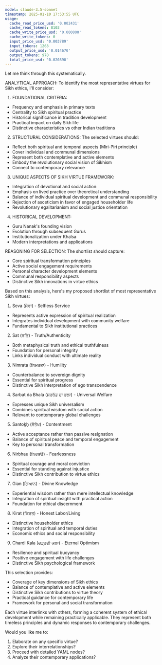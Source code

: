 ```yaml
---
model: claude-3.5-sonnet
timestamp: 2025-01-10 17:53:55 UTC
usage:
  cache_read_price_usd: '0.002431'
  cache_read_tokens: 8103
  cache_write_price_usd: '0.000000'
  cache_write_tokens: 0
  input_price_usd: '0.003789'
  input_tokens: 1263
  output_price_usd: '0.014670'
  output_tokens: 978
  total_price_usd: '0.020890'
---
```


Let me think through this systematically.

ANALYTICAL APPROACH:
To identify the most representative virtues for Sikh ethics, I'll consider:

1. FOUNDATIONAL CRITERIA:
- Frequency and emphasis in primary texts
- Centrality to Sikh spiritual practice
- Historical significance in tradition development
- Practical impact on daily Sikh life
- Distinctive characteristics vs other Indian traditions

2. STRUCTURAL CONSIDERATIONS:
The selected virtues should:
- Reflect both spiritual and temporal aspects (Miri-Piri principle)
- Cover individual and communal dimensions
- Represent both contemplative and active elements
- Embody the revolutionary social vision of Sikhism
- Connect to contemporary relevance

3. UNIQUE ASPECTS OF SIKH VIRTUE FRAMEWORK:
- Integration of devotional and social action
- Emphasis on lived practice over theoretical understanding
- Balance of individual spiritual development and communal responsibility
- Rejection of asceticism in favor of engaged householder life
- Revolutionary egalitarianism and social justice orientation

4. HISTORICAL DEVELOPMENT:
- Guru Nanak's founding vision
- Evolution through subsequent Gurus
- Institutionalization under Khalsa
- Modern interpretations and applications

REASONING FOR SELECTION:
The shortlist should capture:
- Core spiritual transformation principles
- Active social engagement requirements
- Personal character development elements
- Communal responsibility aspects
- Distinctive Sikh innovations in virtue ethics

Based on this analysis, here's my proposed shortlist of most representative Sikh virtues:

1. Seva (ਸੇਵਾ) - Selfless Service
- Represents active expression of spiritual realization
- Integrates individual development with community welfare
- Fundamental to Sikh institutional practices

2. Sat (ਸਤਿ) - Truth/Authenticity
- Both metaphysical truth and ethical truthfulness
- Foundation for personal integrity
- Links individual conduct with ultimate reality

3. Nimrata (ਨਿਮਰਤਾ) - Humility
- Counterbalance to sovereign dignity
- Essential for spiritual progress
- Distinctive Sikh interpretation of ego transcendence

4. Sarbat da Bhala (ਸਰਬੱਤ ਦਾ ਭਲਾ) - Universal Welfare
- Expresses unique Sikh universalism
- Combines spiritual wisdom with social action
- Relevant to contemporary global challenges

5. Santoḵẖ (ਸੰਤੋਖ) - Contentment
- Active acceptance rather than passive resignation
- Balance of spiritual peace and temporal engagement
- Key to personal transformation

6. Nirbhau (ਨਿਰਭਉ) - Fearlessness
- Spiritual courage and moral conviction
- Essential for standing against injustice
- Distinctive Sikh contribution to virtue ethics

7. Gian (ਗਿਆਨ) - Divine Knowledge
- Experiential wisdom rather than mere intellectual knowledge
- Integration of spiritual insight with practical action
- Foundation for ethical discernment

8. Kirat (ਕਿਰਤ) - Honest Labor/Living
- Distinctive householder ethics
- Integration of spiritual and temporal duties
- Economic ethics and social responsibility

9. Chardi Kala (ਚੜ੍ਹਦੀ ਕਲਾ) - Eternal Optimism
- Resilience and spiritual buoyancy
- Positive engagement with life challenges
- Distinctive Sikh psychological framework

This selection provides:
- Coverage of key dimensions of Sikh ethics
- Balance of contemplative and active elements
- Distinctive Sikh contributions to virtue theory
- Practical guidance for contemporary life
- Framework for personal and social transformation

Each virtue interlinks with others, forming a coherent system of ethical development while remaining practically applicable. They represent both timeless principles and dynamic responses to contemporary challenges.

Would you like me to:
1. Elaborate on any specific virtue?
2. Explore their interrelationships?
3. Proceed with detailed YAML nodes?
4. Analyze their contemporary applications?